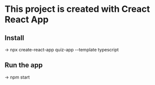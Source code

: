 # This project is created with Creact React App

## Install
  -> npx create-react-app quiz-app --template typescript
  
## Run the app
  -> npm start
